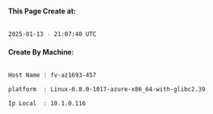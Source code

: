 
   
#### This Page Create at:

```bash

2025-01-13 - 21:07:40 UTC

```

#### Create By Machine:

```bash

Host Name : fv-az1693-457

platform  : Linux-6.8.0-1017-azure-x86_64-with-glibc2.39

Ip Local  : 10.1.0.116

```

